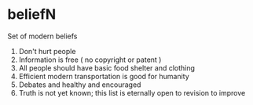 # beliefN
Set of modern beliefs

1. Don't hurt people
2. Information is free ( no copyright or patent )
3. All people should have basic food shelter and clothing
4. Efficient modern transportation is good for humanity
5. Debates and healthy and encouraged
6. Truth is not yet known; this list is eternally open to revision to improve